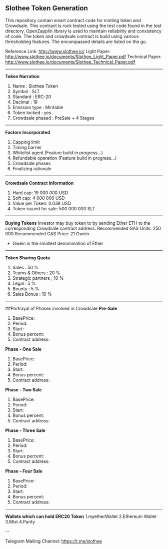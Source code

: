 ## Slothee Token Generation


  This repository contain smart contract code for minting token and Crowdsale. This contract is rock tested using the test code found in the test directory.
OpenZapplin library is used to maintain reliability and consistency of code. The token and crowdsale contract is build using various thresholding features.
The encompassed details are listed on the go.


Reference Link: http://www.slothee.io/
Light Paper: http://www.slothee.io/documents/Slothee_Light_Paper.pdf
Technical Paper: http://www.slothee.io/documents/Slothee_Technical_Paper.pdf


---


**Token Narration**

1. Name                 : Slothee Token
2. Symbol               : SLT
3. Standard             : ERC-20
4. Decimal              : 18
5. Emission type        : Mintable
6. Token locked         : yes
7. Crowdsale phased     : PreSale + 4 Stages


---


**Factors Incorporated**

1. Capping limit
2. Timing barrier
3. Whitelist agent  (Feature build in progress...)
4. Refundable operation (Feature build in progress...)
5. Crowdsale phases
6. Finalizing rationale


---


**Crowdsale Contract Information**

1. Hard cap: 19 000 000 USD
2. Soft cap: 4 000 000 USD
3. Value per Token: 0.038 USD
4. Token issued for sale: 500 000 000 SLT


---

**Buying Tokens**
  Investor may buy token to by sending Ether ETH to the corresponding Crowdsale contract address.
  Recommended GAS Units: 250 000
  Recommended GAS Price: 21 Gwein

  
  * Gwein is the smallest denomination of Ether

---


**Token Sharing Quota**

1. Sales                     : 50 %    
2. Teams & Others            : 20 %
3. Strategic partners        ; 10 %
4. Legal                     : 5 %
5. Bounty                    : 5 %
6. Sales Bonus               : 10 %


---


##Portrayal of Phases involved in Crowdsale
**Pre-Sale**
1. BasePrice: 
2. Period:
3. Start:
4. Bonus percent:
5. Contract address:


**Phase - One Sale**
1. BasePrice: 
2. Period:
3. Start:
4. Bonus percent:
5. Contract address:


**Phase - Two Sale**
1. BasePrice: 
2. Period:
3. Start:
4. Bonus percent:
5. Contract address:


**Phase - Three Sale**
1. BasePrice: 
2. Period:
3. Start:
4. Bonus percent:
5. Contract address:


**Phase - Four Sale**
1. BasePrice: 
2. Period: 
3. Start:
4. Bonus percent:
5. Contract address:

---


**Wallets which can hold ERC20 Token**
1.myetherWallet
2.Ethereum  Wallet
3.Mist
4.Parity

--

Telegram Mailing Channel: https://t.me/slothee
